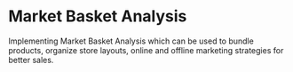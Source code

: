 # Market Basket Analysis
Implementing Market Basket Analysis which can be used to bundle products, organize store layouts, online and offline marketing strategies for better sales.
